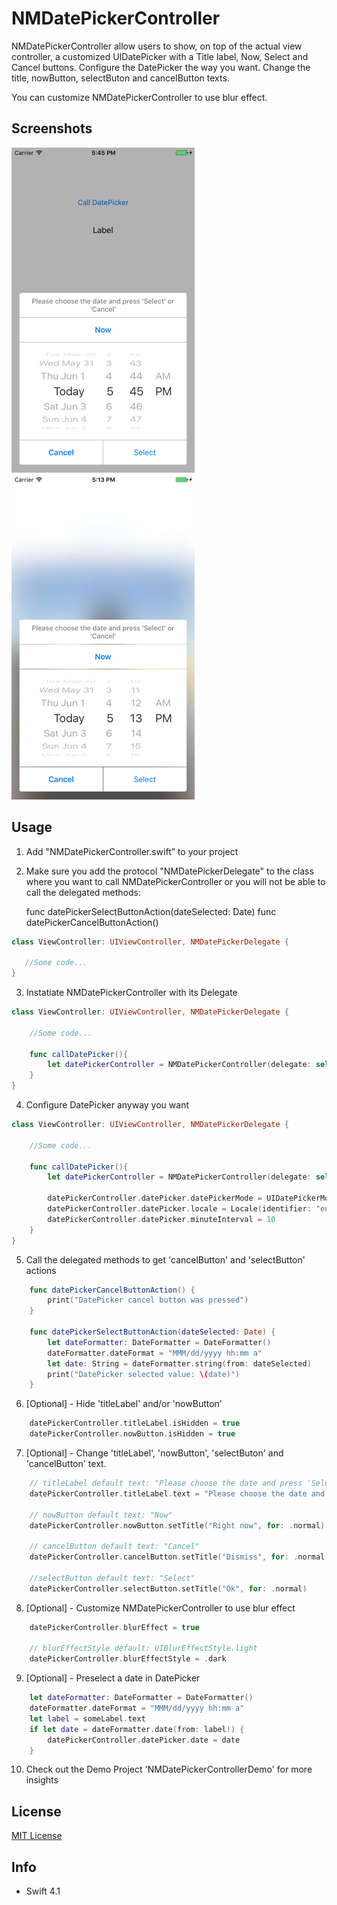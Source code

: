 # NMDatePickerController
NMDatePickerController allow users to show, on top of the actual view controller, a customized UIDatePicker with a Title label, Now, Select and Cancel buttons. Configure the DatePicker the way you want. Change the title, nowButton, selectButon and cancelButton texts.

You can customize NMDatePickerController to use blur effect.

## Screenshots

 ![Default background](https://github.com/nmacambira/NMDatePickerController/blob/master/Images/NMDatePickerController1.png)  ![Blur background](https://github.com/nmacambira/NMDatePickerController/blob/master/Images/NMDatePickerController2.png)

## Usage 

1. Add "NMDatePickerController.swift” to your project

2. Make sure you add the protocol "NMDatePickerDelegate" to the class where you want to call NMDatePickerController or you will not be able to call the delegated methods: 

    func datePickerSelectButtonAction(dateSelected: Date) 
    func datePickerCancelButtonAction()

```swift
class ViewController: UIViewController, NMDatePickerDelegate { 

   //Some code...
} 
```

3. Instatiate NMDatePickerController with its Delegate 

```swift
class ViewController: UIViewController, NMDatePickerDelegate { 

    //Some code...

    func callDatePicker(){
        let datePickerController = NMDatePickerController(delegate: self)
    }
} 
```

4. Configure DatePicker anyway you want

```swift
class ViewController: UIViewController, NMDatePickerDelegate { 

    //Some code...

    func callDatePicker(){
        let datePickerController = NMDatePickerController(delegate: self)

        datePickerController.datePicker.datePickerMode = UIDatePickerMode.dateAndTime
        datePickerController.datePicker.locale = Locale(identifier: "en_US")
        datePickerController.datePicker.minuteInterval = 10
    }
} 
```

5. Call the delegated methods to get 'cancelButton' and 'selectButton' actions

```swift
    func datePickerCancelButtonAction() {
        print("DatePicker cancel button was pressed")
    }

    func datePickerSelectButtonAction(dateSelected: Date) {
        let dateFormatter: DateFormatter = DateFormatter()
        dateFormatter.dateFormat = "MMM/dd/yyyy hh:mm a"
        let date: String = dateFormatter.string(from: dateSelected)
        print("DatePicker selected value: \(date)")
    }
```

6. [Optional] - Hide 'titleLabel' and/or 'nowButton'

```swift
    datePickerController.titleLabel.isHidden = true
    datePickerController.nowButton.isHidden = true
```

7. [Optional] - Change 'titleLabel', 'nowButton', 'selectButon' and 'cancelButton' text.

```swift
    // titleLabel default text: "Please choose the date and press 'Select' or 'Cancel'"
    datePickerController.titleLabel.text = "Please choose the date and press 'Ok' or 'Dismiss'"

    // nowButton default text: "Now"
    datePickerController.nowButton.setTitle("Right now", for: .normal)

    // cancelButton default text: "Cancel"
    datePickerController.cancelButton.setTitle("Dismiss", for: .normal)

    //selectButton default text: "Select"
    datePickerController.selectButton.setTitle("Ok", for: .normal)

```

8. [Optional] - Customize NMDatePickerController to use blur effect

```swift
    datePickerController.blurEffect = true

    // blurEffectStyle default: UIBlurEffectStyle.light
    datePickerController.blurEffectStyle = .dark
```

9. [Optional] - Preselect a date in DatePicker

```swift
    let dateFormatter: DateFormatter = DateFormatter()
    dateFormatter.dateFormat = "MMM/dd/yyyy hh:mm a"
    let label = someLabel.text
    if let date = dateFormatter.date(from: label!) {
        datePickerController.datePicker.date = date
    }
```

10. Check out the Demo Project 'NMDatePickerControllerDemo' for more insights


## License

[MIT License](https://github.com/nmacambira/NMDatePickerController/blob/master/LICENSE)

## Info

- Swift 4.1 

